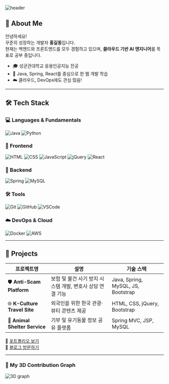 <!-- 헤더 (멋진 상단 배너) -->
![header](https://capsule-render.vercel.app/api?type=Venom&color=gradient&height=300&section=header&text=Good%20to%20see%20you%20🧐&fontSize=40&fontColor=ffffff)

<!-- 소개 -->
## 👋 About Me
안녕하세요!  
꾸준히 성장하는 개발자 **홍길동**입니다.  
현재는 백엔드와 프론트엔드를 모두 경험하고 있으며, **클라우드 기반 AI 엔지니어**를 목표로 공부 중입니다.

- 🎓 성균관대학교 응용인공지능 전공
- 🧠 Java, Spring, React를 중심으로 한 웹 개발 학습
- ☁️ 클라우드, DevOps에도 관심 많음!

---

## 🛠️ Tech Stack

### 💻 Languages & Fundamentals
![Java](https://img.shields.io/badge/Java-007396?style=flat&logo=java&logoColor=white)
![Python](https://img.shields.io/badge/Python-3776AB?style=flat&logo=python&logoColor=white)

### 🎨 Frontend
![HTML](https://img.shields.io/badge/HTML5-E34F26?style=flat&logo=html5&logoColor=white)
![CSS](https://img.shields.io/badge/CSS3-1572B6?style=flat&logo=css3&logoColor=white)
![JavaScript](https://img.shields.io/badge/JavaScript-F7DF1E?style=flat&logo=javascript&logoColor=black)
![jQuery](https://img.shields.io/badge/jQuery-0769AD?style=flat&logo=jquery&logoColor=white)
![React](https://img.shields.io/badge/React-61DAFB?style=flat&logo=react&logoColor=black)

### 🧩 Backend
![Spring](https://img.shields.io/badge/Spring-6DB33F?style=flat&logo=spring&logoColor=white)
![MySQL](https://img.shields.io/badge/MySQL-4479A1?style=flat&logo=mysql&logoColor=white)

### 🛠 Tools
![Git](https://img.shields.io/badge/Git-F05032?style=flat&logo=git&logoColor=white)
![GitHub](https://img.shields.io/badge/GitHub-181717?style=flat&logo=github&logoColor=white)
![VSCode](https://img.shields.io/badge/VS_Code-007ACC?style=flat&logo=visualstudiocode&logoColor=white)

### ☁️ DevOps & Cloud
![Docker](https://img.shields.io/badge/Docker-2496ED?style=flat&logo=docker&logoColor=white)
![AWS](https://img.shields.io/badge/Amazon_AWS-232F3E?style=flat&logo=amazonaws&logoColor=white)

---

## 📂 Projects

| 프로젝트명                    | 설명                                                      | 기술 스택                          |
| ----------------------------- | --------------------------------------------------------- | ---------------------------------- |
| 🛡️ **Anti-Scam Platform**     | 보험 및 물건 사기 방지 시스템 개발, 변호사 상담 연결 기능 | Java, Spring, MySQL, JS, Bootstrap |
| 🌐 **K-Culture Travel Site**  | 외국인을 위한 한국 관광·뷰티 콘텐츠 제공                  | HTML, CSS, jQuery, Bootstrap       |
| 🐾 **Animal Shelter Service** | 기부 및 유기동물 정보 공유 플랫폼                         | Spring MVC, JSP, MySQL             |

🔗 [포트폴리오 보기](http://vithamin.dothome.co.kr)  
🔗 [블로그 방문하기](https://github.com/hm1211/vithamin.github.io)

---

### 🧊 My 3D Contribution Graph

![3D graph](./profile-3d-contrib/output/github-contribution-grid-snake.svg)
